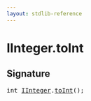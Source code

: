 ```yaml
---
layout: stdlib-reference
---
```


# IInteger\.toInt

## Signature 

<pre>
<span class="code_keyword">int</span> <a href="/stdlib-reference/interfaces/IInteger/index" class="code_type">IInteger</a>.<a href="/stdlib-reference/interfaces/IInteger/toInt">toInt</a>();

</pre>


